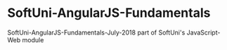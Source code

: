 # SoftUni-AngularJS-Fundamentals
SoftUni-AngularJS-Fundamentals-July-2018 part of SoftUni's JavaScript-Web module
